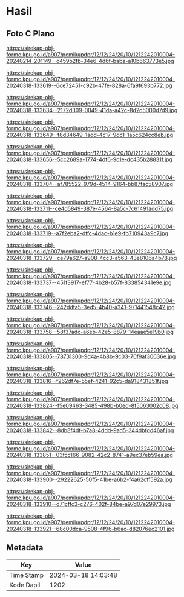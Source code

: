 # Hasil

## Foto C Plano

https://sirekap-obj-formc.kpu.go.id/a907/pemilu/pdpr/12/12/24/20/10/1212242010004-20240214-201149--c459b2fb-34e6-4d6f-baba-a10b663773e5.jpg

https://sirekap-obj-formc.kpu.go.id/a907/pemilu/pdpr/12/12/24/20/10/1212242010004-20240318-133619--6ce72451-c92b-47fe-828a-6fa9f693b772.jpg

https://sirekap-obj-formc.kpu.go.id/a907/pemilu/pdpr/12/12/24/20/10/1212242010004-20240318-133634--2172d309-0049-41da-a42c-8d2d5000d7d9.jpg

https://sirekap-obj-formc.kpu.go.id/a907/pemilu/pdpr/12/12/24/20/10/1212242010004-20240318-133649--f8d34649-1add-4c17-9dc1-1a5c624cc8eb.jpg

https://sirekap-obj-formc.kpu.go.id/a907/pemilu/pdpr/12/12/24/20/10/1212242010004-20240318-133656--5cc2689a-1774-4df6-9c1e-dc435b28831f.jpg

https://sirekap-obj-formc.kpu.go.id/a907/pemilu/pdpr/12/12/24/20/10/1212242010004-20240318-133704--af785522-979d-4514-9164-bb87fac58907.jpg

https://sirekap-obj-formc.kpu.go.id/a907/pemilu/pdpr/12/12/24/20/10/1212242010004-20240318-133711--ce4d5849-387e-4564-8a5c-7c61491add75.jpg

https://sirekap-obj-formc.kpu.go.id/a907/pemilu/pdpr/12/12/24/20/10/1212242010004-20240318-133719--a7f2eba2-dffc-4dac-b1e9-fb710943a9c7.jpg

https://sirekap-obj-formc.kpu.go.id/a907/pemilu/pdpr/12/12/24/20/10/1212242010004-20240318-133729--ce79a627-a908-4cc3-a563-43e8106a4b78.jpg

https://sirekap-obj-formc.kpu.go.id/a907/pemilu/pdpr/12/12/24/20/10/1212242010004-20240318-133737--451f3917-ef77-4b28-b57f-833854341e9e.jpg

https://sirekap-obj-formc.kpu.go.id/a907/pemilu/pdpr/12/12/24/20/10/1212242010004-20240318-133746--242ddfa5-3ed5-4b40-a341-971441548c42.jpg

https://sirekap-obj-formc.kpu.go.id/a907/pemilu/pdpr/12/12/24/20/10/1212242010004-20240318-133758--58f37adc-a6eb-42e5-8879-14eaae5e19b0.jpg

https://sirekap-obj-formc.kpu.go.id/a907/pemilu/pdpr/12/12/24/20/10/1212242010004-20240318-133805--78731300-9d4a-4b8b-9c03-70f9af30636e.jpg

https://sirekap-obj-formc.kpu.go.id/a907/pemilu/pdpr/12/12/24/20/10/1212242010004-20240318-133816--f262df7e-55ef-4241-92c5-da918431851f.jpg

https://sirekap-obj-formc.kpu.go.id/a907/pemilu/pdpr/12/12/24/20/10/1212242010004-20240318-133824--f5e09463-3485-498b-b0ed-8f5063002c08.jpg

https://sirekap-obj-formc.kpu.go.id/a907/pemilu/pdpr/12/12/24/20/10/1212242010004-20240318-133842--8db8f4df-b7a8-4ddd-9ad5-344dbfdd46af.jpg

https://sirekap-obj-formc.kpu.go.id/a907/pemilu/pdpr/12/12/24/20/10/1212242010004-20240318-133851--03fcc166-9082-42c2-8741-a9ec37eb59ea.jpg

https://sirekap-obj-formc.kpu.go.id/a907/pemilu/pdpr/12/12/24/20/10/1212242010004-20240318-133900--29222625-50f5-41be-a6b2-f4a62cff592a.jpg

https://sirekap-obj-formc.kpu.go.id/a907/pemilu/pdpr/12/12/24/20/10/1212242010004-20240318-133910--d71cffc3-c276-402f-84be-a97d07e29973.jpg

https://sirekap-obj-formc.kpu.go.id/a907/pemilu/pdpr/12/12/24/20/10/1212242010004-20240318-133921--68c00dca-9508-4f96-b6ac-d82076ec2101.jpg


## Metadata

| Key        | Value               |
| ---------- | ------------------- |
| Time Stamp | 2024-03-18 14:03:48 |
| Kode Dapil | 1202                |




